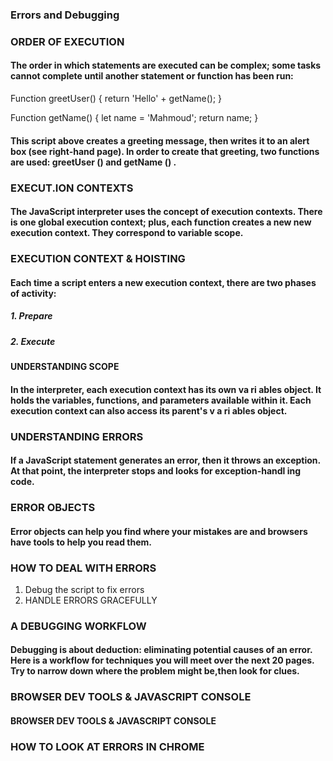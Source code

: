 ### Errors and Debugging

### ORDER OF EXECUTION 
#### The order in which statements are executed can be complex; some tasks cannot complete until another statement or function has been run:

Function greetUser() {
    return 'Hello' + getName();
}

Function getName() {
    let name = 'Mahmoud';
    return name;
}

#### This script above creates a greeting message, then writes it to an alert box (see right-hand page). In order to create that greeting, two functions are used: greetUser () and getName () . 

### EXECUT.ION CONTEXTS 
#### The JavaScript interpreter uses the concept of execution contexts. There is one global execution context; plus, each function creates a new new execution context. They correspond to variable scope.

### EXECUTION CONTEXT & HOISTING
#### Each time a script enters a new execution context, there are two phases of activity:
##### 1. Prepare
##### 2. Execute

#### UNDERSTANDING SCOPE
#### In the interpreter, each execution context has its own va ri ables object. It holds the variables, functions, and parameters available within it. Each execution context can also access its parent's v a ri ables object.

### UNDERSTANDING ERRORS 
#### If a JavaScript statement generates an error, then it throws an exception. At that point, the interpreter stops and looks for exception-handl ing code. 

### ERROR OBJECTS 
#### Error objects can help you find where your mistakes are and browsers have tools to help you read them. 

### HOW TO DEAL WITH ERRORS
1. Debug the script to fix errors
2. HANDLE ERRORS GRACEFULLY 

### A DEBUGGING WORKFLOW
#### Debugging is about deduction: eliminating potential causes of an error. Here is a workflow for techniques you will meet over the next 20 pages. Try to narrow down where the problem might be,then look for clues.

### BROWSER DEV TOOLS & JAVASCRIPT CONSOLE
#### BROWSER DEV TOOLS & JAVASCRIPT CONSOLE

### HOW TO LOOK AT ERRORS IN CHROME
 